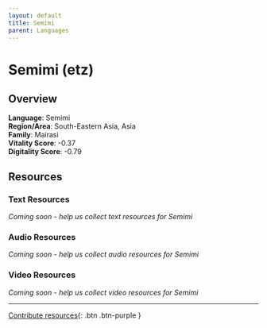 ```yaml
---
layout: default
title: Semimi
parent: Languages
---
```


# Semimi (etz)

## Overview

**Language**: Semimi  
**Region/Area**: South-Eastern Asia, Asia  
**Family**: Mairasi  
**Vitality Score**: -0.37  
**Digitality Score**: -0.79  

## Resources

### Text Resources
*Coming soon - help us collect text resources for Semimi*

### Audio Resources
*Coming soon - help us collect audio resources for Semimi*

### Video Resources
*Coming soon - help us collect video resources for Semimi*

---

[Contribute resources](https://fairtrain.github.io/){: .btn .btn-purple }
